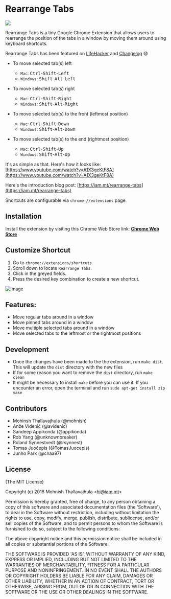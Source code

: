 # Rearrange Tabs

![](http://i.imgur.com/BFar404.png)

Rearrange Tabs is a tiny Google Chrome Extension that allows users
to rearrange the position of the tabs in a window by moving them
around using keyboard shortcuts.

Rearrange Tabs has been featured on [LifeHacker](http://lifehacker.com/this-extension-rearranges-chrome-tabs-with-keyboard-sho-1791622486) and [Changelog](http://email.changelog.com/t/t-9A7FDF4C536D63BF) :smile:

- To move selected tab(s) left

  - `Mac`: <kbd>Ctrl</kbd>-<kbd>Shift</kbd>-<kbd>Left</kbd>
  - `Windows`: <kbd>Shift</kbd>-<kbd>Alt</kbd>-<kbd>Left</kbd>

- To move selected tab(s) right

  - `Mac`: <kbd>Ctrl</kbd>-<kbd>Shift</kbd>-<kbd>Right</kbd>
  - `Windows`: <kbd>Shift</kbd>-<kbd>Alt</kbd>-<kbd>Right</kbd>

- To move selected tab(s) to the front (leftmost position)

  - `Mac`: <kbd>Ctrl</kbd>-<kbd>Shift</kbd>-<kbd>Down</kbd>
  - `Windows`: <kbd>Shift</kbd>-<kbd>Alt</kbd>-<kbd>Down</kbd>

- To move selected tab(s) to the end (rightmost position)

  - `Mac`: <kbd>Ctrl</kbd>-<kbd>Shift</kbd>-<kbd>Up</kbd>
  - `Windows`: <kbd>Shift</kbd>-<kbd>Alt</kbd>-<kbd>Up</kbd>

It's as simple as that. Here's how it looks like: [https://www.youtube.com/watch?v=A1X3geKtF8A](https://www.youtube.com/watch?v=A1X3geKtF8A)

Here's the introduction blog post: [https://iam.mt/rearrange-tabs](https://iam.mt/rearrange-tabs)

Shortcuts are configurable via `chrome://extensions` page.

## Installation

Install the extension by visiting this Chrome Web Store link: **[Chrome Web Store](https://chrome.google.com/webstore/detail/rearrange-tabs/ccnnhhnmpoffieppjjkhdakcoejcpbga)**

## Customize Shortcut

1. Go to `chrome://extensions/shortcuts`.
2. Scroll down to locate `Rearrange Tabs`.
3. Click in the greyed fields.
6. Press the desired key combination to create a new shortcut.

![image](https://user-images.githubusercontent.com/7259107/45467127-e57d4f80-b758-11e8-9976-fd62e20246f1.png)

## Features:

- Move regular tabs around in a window
- Move pinned tabs around in a window
- Move multiple selected tabs around in a window
- Move selected tabs to the leftmost or the rightmost positions

## Development

- Once the changes have been made to the the extension, run `make dist`. This will update the `dist` directory with the new files
- If for some reason you want to remove the `dist` directory, run `make clean`
- It might be necessary to install `make` before you can use it. If you encounter an error, open the terminal and run `sudo apt-get install zip make`

## Contributors

- Mohinsh Thallavajhula (@mohnish)
- Anže Videnič (@avidenic)
- Sandeep Appikonda (@appikonda)
- Rob Yang (@unknownbreaker)
- Roland Synnestvedt (@rsynnest)
- Tomas Juočepis (@TomasJuocepis)
- Junho Park (@cnaa97)

## License

(The MIT License)

Copyright (c) 2018 Mohnish Thallavajhula &lt;hi@iam.mt&gt;

Permission is hereby granted, free of charge, to any person obtaining
a copy of this software and associated documentation files (the
'Software'), to deal in the Software without restriction, including
without limitation the rights to use, copy, modify, merge, publish,
distribute, sublicense, and/or sell copies of the Software, and to
permit persons to whom the Software is furnished to do so, subject to
the following conditions:

The above copyright notice and this permission notice shall be
included in all copies or substantial portions of the Software.

THE SOFTWARE IS PROVIDED 'AS IS', WITHOUT WARRANTY OF ANY KIND,
EXPRESS OR IMPLIED, INCLUDING BUT NOT LIMITED TO THE WARRANTIES OF
MERCHANTABILITY, FITNESS FOR A PARTICULAR PURPOSE AND NONINFRINGEMENT.
IN NO EVENT SHALL THE AUTHORS OR COPYRIGHT HOLDERS BE LIABLE FOR ANY
CLAIM, DAMAGES OR OTHER LIABILITY, WHETHER IN AN ACTION OF CONTRACT,
TORT OR OTHERWISE, ARISING FROM, OUT OF OR IN CONNECTION WITH THE
SOFTWARE OR THE USE OR OTHER DEALINGS IN THE SOFTWARE.
